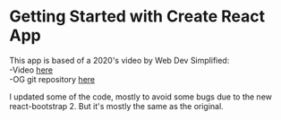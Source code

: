 # Getting Started with Create React App

This app is based of a 2020's video by Web Dev Simplified:  
-Video [here](https://www.youtube.com/watch?v=tBr-PybP_9c&list=PLZlA0Gpn_vH_NT5zPVp18nGe_W9LqBDQK&index=18)  
-OG git repository [here](https://github.com/WebDevSimplified/Whatsapp-Clone)

I updated some of the code, mostly to avoid some bugs due to the new react-bootstrap 2. But it's mostly the same as the original.
